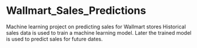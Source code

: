 # Wallmart_Sales_Predictions
Machine learning project on predicting sales for Wallmart stores
Historical sales data is used to train a machine learning model.  Later the trained model is used to predict sales for future dates.
